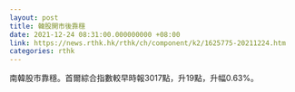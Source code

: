 ```yaml
---
layout: post
title: 韓股開市後靠穩
date: 2021-12-24 08:31:00.000000000 +08:00
link: https://news.rthk.hk/rthk/ch/component/k2/1625775-20211224.htm
categories: rthk
---
```


南韓股市靠穩。首爾綜合指數較早時報3017點，升19點，升幅0.63%。
